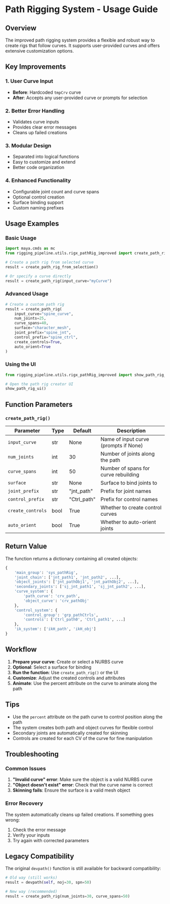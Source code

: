 # Path Rigging System - Usage Guide

## Overview

The improved path rigging system provides a flexible and robust way to create rigs that follow curves. It supports user-provided curves and offers extensive customization options.

## Key Improvements

### 1. User Curve Input
- **Before**: Hardcoded `tmpCrv` curve
- **After**: Accepts any user-provided curve or prompts for selection

### 2. Better Error Handling
- Validates curve inputs
- Provides clear error messages
- Cleans up failed creations

### 3. Modular Design
- Separated into logical functions
- Easy to customize and extend
- Better code organization

### 4. Enhanced Functionality
- Configurable joint count and curve spans
- Optional control creation
- Surface binding support
- Custom naming prefixes

## Usage Examples

### Basic Usage

```python
import maya.cmds as mc
from rigging_pipeline.utils.rigx_pathRig_improved import create_path_rig

# Create a path rig from selected curve
result = create_path_rig_from_selection()

# Or specify a curve directly
result = create_path_rig(input_curve="myCurve")
```

### Advanced Usage

```python
# Create a custom path rig
result = create_path_rig(
    input_curve="spine_curve",
    num_joints=25,
    curve_spans=40,
    surface="character_mesh",
    joint_prefix="spine_jnt",
    control_prefix="spine_ctrl",
    create_controls=True,
    auto_orient=True
)
```

### Using the UI

```python
from rigging_pipeline.utils.rigx_pathRig_improved import show_path_rig_ui

# Open the path rig creator UI
show_path_rig_ui()
```

## Function Parameters

### `create_path_rig()`

| Parameter | Type | Default | Description |
|-----------|------|---------|-------------|
| `input_curve` | str | None | Name of input curve (prompts if None) |
| `num_joints` | int | 30 | Number of joints along the path |
| `curve_spans` | int | 50 | Number of spans for curve rebuilding |
| `surface` | str | None | Surface to bind joints to |
| `joint_prefix` | str | "jnt_path" | Prefix for joint names |
| `control_prefix` | str | "Ctrl_path" | Prefix for control names |
| `create_controls` | bool | True | Whether to create control curves |
| `auto_orient` | bool | True | Whether to auto-orient joints |

## Return Value

The function returns a dictionary containing all created objects:

```python
{
    'main_group': 'sys_pathRig',
    'joint_chain': ['jnt_path1', 'jnt_path2', ...],
    'object_joints': ['jnt_pathObj1', 'jnt_pathObj2', ...],
    'secondary_joints': ['sj_jnt_path1', 'sj_jnt_path2', ...],
    'curve_system': {
        'path_curve': 'crv_path',
        'object_curve': 'crv_pathObj'
    },
    'control_system': {
        'control_group': 'grp_pathCtrls',
        'controls': ['Ctrl_path0', 'Ctrl_path1', ...]
    },
    'ik_system': ['ikH_path', 'ikH_obj']
}
```

## Workflow

1. **Prepare your curve**: Create or select a NURBS curve
2. **Optional**: Select a surface for binding
3. **Run the function**: Use `create_path_rig()` or the UI
4. **Customize**: Adjust the created controls and attributes
5. **Animate**: Use the percent attribute on the curve to animate along the path

## Tips

- Use the `percent` attribute on the path curve to control position along the path
- The system creates both path and object curves for flexible control
- Secondary joints are automatically created for skinning
- Controls are created for each CV of the curve for fine manipulation

## Troubleshooting

### Common Issues

1. **"Invalid curve" error**: Make sure the object is a valid NURBS curve
2. **"Object doesn't exist" error**: Check that the curve name is correct
3. **Skinning fails**: Ensure the surface is a valid mesh object

### Error Recovery

The system automatically cleans up failed creations. If something goes wrong:
1. Check the error message
2. Verify your inputs
3. Try again with corrected parameters

## Legacy Compatibility

The original `devpath()` function is still available for backward compatibility:

```python
# Old way (still works)
result = devpath(self, noj=30, spn=50)

# New way (recommended)
result = create_path_rig(num_joints=30, curve_spans=50)
```
